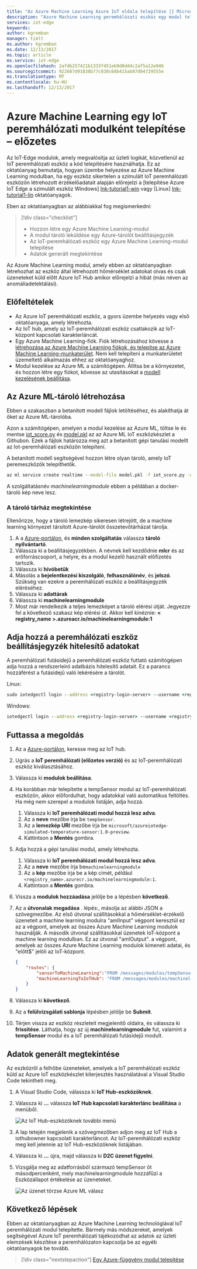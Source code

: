 ```yaml
---
title: "Az Azure Machine Learning Azure IoT oldala telepítése |} Microsoft Docs"
description: "Azure Machine Learning peremhálózati eszköz egy modul telepítése"
services: iot-edge
keywords: 
author: kgremban
manager: timlt
ms.author: kgremban
ms.date: 12/13/2017
ms.topic: article
ms.service: iot-edge
ms.openlocfilehash: 2afdb257421b1333f451eb9d0dd4c2af5a12e946
ms.sourcegitcommit: 922687d91838b77c038c68b415ab87d94729555e
ms.translationtype: MT
ms.contentlocale: hu-HU
ms.lasthandoff: 12/13/2017
---
```

# <a name="deploy-azure-machine-learning-as-an-iot-edge-module---preview"></a>Azure Machine Learning egy IoT peremhálózati modulként telepítése – előzetes

Az IoT-Edge modulok, amely megvalósítja az üzleti logikát, közvetlenül az IoT peremhálózati eszköz a kód telepítésére használhatja. Ez az oktatóanyag bemutatja, hogyan üzembe helyezése az Azure Machine Learning modulban, ha egy eszköz sikertelen a szimulált IoT peremhálózati eszközön létrehozott érzékelőadatait alapján előrejelzi a [telepítése Azure IoT Edge a szimulált eszköz Windows] [ lnk-tutorial1-win] vagy [Linux] [ lnk-tutorial1-lin] oktatóanyagok. 

Eben az oktatóanyagban az alábbiakkal fog megismerkedni: 

> [!div class="checklist"]
> * Hozzon létre egy Azure Machine Learning-modul
> * A modul tároló leküldése egy Azure-tárolót beállításjegyzék
> * Az IoT-peremhálózati eszköz egy Azure Machine Learning-modul telepítése
> * Adatok generált megtekintése

Az Azure Machine Learning modul, amely ebben az oktatóanyagban létrehozhat az eszköz által létrehozott hőmérséklet adatokat olvas és csak üzeneteket küld előtt Azure IoT Hub amikor előrejelzi a hibát (más néven az anomáliadetektálási). 


## <a name="prerequisites"></a>Előfeltételek

* Az Azure IoT peremhálózati eszköz, a gyors üzembe helyezés vagy első oktatóanyaga, amely létrehozta.
* Az IoT hub, amely az IoT-peremhálózati eszköz csatlakozik az IoT-központ kapcsolati karakterláncát.
* Egy Azure Machine Learning-fiók. Fiók létrehozásához kövesse a [létrehozása az Azure Machine Learning fiókok, és telepítse az Azure Machine Learning-munkaterület](../machine-learning/preview/quickstart-installation.md#create-azure-machine-learning-accounts). Nem kell telepíteni a munkaterületet üzemeltető alkalmazás ehhez az oktatóanyaghoz. 
* Modul kezelése az Azure ML a számítógépen. Állítsa be a környezetet, és hozzon létre egy fiókot, kövesse az utasításokat a [modell kezelésének beállítása](https://docs.microsoft.com/en-us/azure/machine-learning/preview/deployment-setup-configuration).

## <a name="create-the-azure-ml-container"></a>Az Azure ML-tároló létrehozása
Ebben a szakaszban a betanított modell fájlok letöltéséhez, és alakíthatja át őket az Azure ML-tárolóba.  

Azon a számítógépen, amelyen a modul kezelése az Azure ML, töltse le és mentse [iot_score.py](https://github.com/Azure/ai-toolkit-iot-edge/blob/master/IoT%20Edge%20anomaly%20detection%20tutorial/iot_score.py) és [model.pkl](https://github.com/Azure/ai-toolkit-iot-edge/blob/master/IoT%20Edge%20anomaly%20detection%20tutorial/model.pkl) az az Azure ML IoT eszközkészlet a Githubon. Ezek a fájlok határozza meg azt a betanított gépi tanulási modellt az Iot-peremhálózati eszközön telepíteni. 

A betanított modell segítségével hozzon létre olyan tároló, amely IoT peremeszközök telepíthetők.

```cmd
az ml service create realtime --model-file model.pkl -f iot_score.py -n machinelearningmodule -r python
```
A szolgáltatásnév *machinelearningmodule* ebben a példában a docker-tároló kép neve lesz.

### <a name="view-the-container-repository"></a>A tároló tárház megtekintése

Ellenőrizze, hogy a tároló lemezkép sikeresen létrejött, de a machine learning környezet társított Azure-tárolót összetevőtárházat tárolja.

1. A a [Azure-portálon](https://portal.azure.com), és **minden szolgáltatás** válassza **tároló nyilvántartó**.
2. Válassza ki a beállításjegyzékben. A névnek kell kezdődnie **mlcr** és az erőforráscsoport, a helyre, és a modul kezelő használt előfizetés tartozik.
3. Válassza ki **hívóbetűk**
4. Másolás a **bejelentkezési kiszolgáló**, **felhasználónév**, és **jelszó**.  Szükség van ezekre a peremhálózati eszköz a beállításjegyzék eléréséhez.
5. Válassza ki **adattárak**
6. Válassza ki **machinelearningmodule**
7. Most már rendelkezik a teljes lemezképet a tároló elérési útját. Jegyezze fel a következő szakasz kép elérési út. Akkor kell kinéznie: **< registry_name >.azureacr.io/machinelearningmodule:1**

## <a name="add-registry-credentials-to-your-edge-device"></a>Adja hozzá a peremhálózati eszköz beállításjegyzék hitelesítő adatokat

A peremhálózati futásidejű a peremhálózati eszköz futtató számítógépen adja hozzá a rendszerleíró adatbázis hitelesítő adatait. Ez a parancs hozzáférést a futásidejű való lekérésére a tárolót.

Linux:
   ```cmd
   sudo iotedgectl login --address <registry-login-server> --username <registry-username> --password <registry-password> 
   ```

Windows:
   ```cmd
   iotedgectl login --address <registry-login-server> --username <registry-username> --password <registry-password> 
   ```

## <a name="run-the-solution"></a>Futtassa a megoldás

1. Az a [Azure-portálon](https://portal.azure.com), keresse meg az IoT hub.
1. Ugrás a **IoT peremhálózati (előzetes verzió)** és az IoT-peremhálózati eszköz kiválasztásához.
1. Válassza ki **modulok beállítása**.
1. Ha korábban már telepítette a tempSensor modul az IoT-peremhálózati eszközön, akkor előfordulhat, hogy adatokkal való automatikus feltöltés. Ha még nem szerepel a modulok listáján, adja hozzá.
    1. Válassza ki **IoT peremhálózati modul hozzá lesz adva**.
    2. Az a **neve** mezőbe írja be `tempSensor`.
    3. Az a **lemezkép URI** mezőbe írja be `microsoft/azureiotedge-simulated-temperature-sensor:1.0-preview`.
    4. Kattintson a **Mentés** gombra.
1. Adja hozzá a gépi tanulási modul, amely létrehozta.
    1. Válassza ki **IoT peremhálózati modul hozzá lesz adva**.
    1. Az a **neve** mezőbe írja be`machinelearningmodule`
    1. Az a **kép** mezőbe írja be a kép címét, például `<registry_name>.azurecr.io/machinelearningmodule:1`.
    1. Kattintson a **Mentés** gombra.
1. Vissza a **modulok hozzáadása** jelölje be a lépésben **következő**.
1. Az a **útvonalak megadása** . lépés:, másolja az alábbi JSON a szövegmezőbe. Az első útvonal szállításokkal a hőmérséklet-érzékelő üzeneteit a machine learning modulra "amlInput" végpont keresztül ez az a végpont, amelyek az összes Azure Machine Learning modulok használják. A második útvonal szállításokkal üzenetek IoT-központ a machine learning modulban. Ez az útvonal "amlOutput". a végpont, amelyek az összes Azure Machine Learning modulok kimeneti adatai, és "előtt$" jelöli az IoT-központ. 

    ```json
    {
        "routes": {
            "sensorToMachineLearning":"FROM /messages/modules/tempSensor/outputs/temperatureOutput INTO BrokeredEndpoint(\"/modules/machinelearningmodule/inputs/amlInput\")",
            "machineLearningToIoTHub": "FROM /messages/modules/machinelearningmodule/outputs/amlOutput INTO $upstream"
        }
    }
    ``` 

1. Válassza ki **következő**. 
1. Az a **felülvizsgálati sablonja** lépésben jelölje be **Submit**. 
1. Térjen vissza az eszköz részleteit megjelenítő oldalra, és válassza ki **frissítése**.  Láthatja, hogy az új **machinelearningmodule** fut, valamint a **tempSensor** modul és a IoT peremhálózati futásidejű modult.

## <a name="view-generated-data"></a>Adatok generált megtekintése

Az eszközről a felhőbe üzeneteket, amelyek a IoT peremhálózati eszköz küld az Azure IoT eszközkészlet kiterjesztés használatával a Visual Studio Code tekintheti meg. 

1. A Visual Studio Code, válassza ki **IoT Hub-eszközöknek**. 
2. Válassza ki **...**  válassza **IoT Hub kapcsolati karakterlánc beállítása** a menüből. 

   ![Az IoT Hub-eszközöknek további menü](./media/tutorial-deploy-machine-learning/set-connection.png)

3. A lap tetején megjelenik a szövegmezőben adjon meg az IoT Hub a iothubowner kapcsolati karakterláncot. Az IoT-peremhálózati eszköz meg kell jelennie az IoT Hub-eszközöknek listájában.
4. Válassza ki **...**  újra, majd válassza ki **D2C üzenet figyelni**.
5. Vizsgálja meg az adatforrásból származó tempSensor öt másodpercenként, mely machinelearningmodule hozzáfűzi a Eszközállapot értékelése az üzeneteket. 

   ![Az üzenet törzse Azure ML válasz](./media/tutorial-deploy-machine-learning/ml-output.png)

## <a name="next-steps"></a>Következő lépések

Ebben az oktatóanyagban az Azure Machine Learning technológiával IoT peremhálózati modul telepítette. Bármely más módszereket, amelyek segítségével Azure IoT peremhálózati tájékozódhat az adatok az üzleti elemzések készítése a peremhálózaton kapcsolja be az egyéb oktatóanyagok be tovább.

> [!div class="nextstepaction"]
> [Egy Azure-függvény modul telepítése](tutorial-deploy-function.md)

<!--Links-->
[lnk-tutorial1-win]: tutorial-simulate-device-windows.md
[lnk-tutorial1-lin]: tutorial-simulate-device-linux.md
